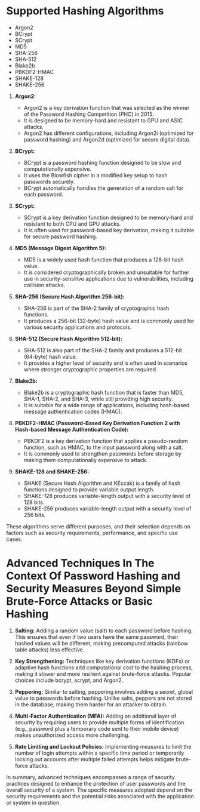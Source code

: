 # Supported Hashing Algorithms

- Argon2
- BCrypt
- SCrypt
- MD5
- SHA-256
- SHA-512
- Blake2b
- PBKDF2-HMAC
- SHAKE-128
- SHAKE-256

1. **Argon2:**
   - Argon2 is a key derivation function that was selected as the winner of the Password Hashing Competition (PHC) in 2015.
   - It is designed to be memory-hard and resistant to GPU and ASIC attacks.
   - Argon2 has different configurations, including Argon2i (optimized for password hashing) and Argon2d (optimized for secure digital data).

2. **BCrypt:**
   - BCrypt is a password hashing function designed to be slow and computationally expensive.
   - It uses the Blowfish cipher in a modified key setup to hash passwords securely.
   - BCrypt automatically handles the generation of a random salt for each password.

3. **SCrypt:**
   - SCrypt is a key derivation function designed to be memory-hard and resistant to both CPU and GPU attacks.
   - It is often used for password-based key derivation, making it suitable for secure password hashing.

4. **MD5 (Message Digest Algorithm 5):**
   - MD5 is a widely used hash function that produces a 128-bit hash value.
   - It is considered cryptographically broken and unsuitable for further use in security-sensitive applications due to vulnerabilities, including collision attacks.

5. **SHA-256 (Secure Hash Algorithm 256-bit):**
   - SHA-256 is part of the SHA-2 family of cryptographic hash functions.
   - It produces a 256-bit (32-byte) hash value and is commonly used for various security applications and protocols.

6. **SHA-512 (Secure Hash Algorithm 512-bit):**
   - SHA-512 is also part of the SHA-2 family and produces a 512-bit (64-byte) hash value.
   - It provides a higher level of security and is often used in scenarios where stronger cryptographic properties are required.

7. **Blake2b:**
   - Blake2b is a cryptographic hash function that is faster than MD5, SHA-1, SHA-2, and SHA-3, while still providing high security.
   - It is suitable for a wide range of applications, including hash-based message authentication codes (HMAC).

8. **PBKDF2-HMAC (Password-Based Key Derivation Function 2 with Hash-based Message Authentication Code):**
   - PBKDF2 is a key derivation function that applies a pseudo-random function, such as HMAC, to the input password along with a salt.
   - It is commonly used to strengthen passwords before storage by making them computationally expensive to attack.

9. **SHAKE-128 and SHAKE-256:**
   - SHAKE (Secure Hash Algorithm and KEccak) is a family of hash functions designed to provide variable output length.
   - SHAKE-128 produces variable-length output with a security level of 128 bits.
   - SHAKE-256 produces variable-length output with a security level of 256 bits.

These algorithms serve different purposes, and their selection depends on factors such as security requirements, performance, and specific use cases.

# Advanced Techniques In The Context Of Password Hashing and Security Measures Beyond Simple Brute-Force Attacks or Basic Hashing

1. **Salting:** Adding a random value (salt) to each password before hashing. This ensures that even if two users have the same password, their hashed values will be different, making precomputed attacks (rainbow table attacks) less effective.

2. **Key Strengthening:** Techniques like key derivation functions (KDFs) or adaptive hash functions add computational cost to the hashing process, making it slower and more resilient against brute-force attacks. Popular choices include bcrypt, scrypt, and Argon2.

3. **Peppering:** Similar to salting, peppering involves adding a secret, global value to passwords before hashing. Unlike salts, peppers are not stored in the database, making them harder for an attacker to obtain.

4. **Multi-Factor Authentication (MFA):** Adding an additional layer of security by requiring users to provide multiple forms of identification (e.g., password plus a temporary code sent to their mobile device) makes unauthorized access more challenging.

5. **Rate Limiting and Lockout Policies:** Implementing measures to limit the number of login attempts within a specific time period or temporarily locking out accounts after multiple failed attempts helps mitigate brute-force attacks.

In summary, advanced techniques encompasses a range of security practices designed to enhance the protection of user passwords and the overall security of a system. The specific measures adopted depend on the security requirements and the potential risks associated with the application or system in question.
